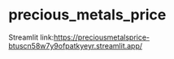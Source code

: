 # precious_metals_price
Streamlit link:https://preciousmetalsprice-btuscn58w7y9ofpatkyeyr.streamlit.app/
